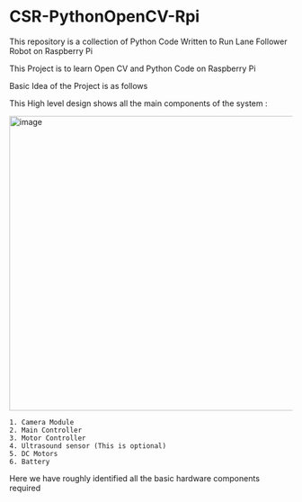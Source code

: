 # CSR-PythonOpenCV-Rpi
This repository is a collection of Python Code Written to Run Lane Follower Robot on Raspberry Pi

This Project is to learn Open CV and Python Code on Raspberry Pi

Basic Idea of the Project is as follows


This High level design shows all the main components of the system :

<img width="524" alt="image" src="https://user-images.githubusercontent.com/39213721/166129035-3f58993c-4b57-4be0-8274-8ae2d3a6d426.png">

	1. Camera Module
	2. Main Controller 
	3. Motor Controller
	4. Ultrasound sensor (This is optional)
	5. DC Motors
	6. Battery
	
Here we have roughly identified all the basic hardware components required

